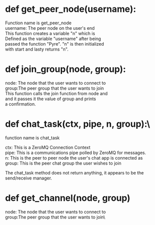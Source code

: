 # def get_peer_node(username):   
Function name is get_peer_node\
username: The peer node on the user's end\
This function creates a variable "n" which is\
Defined as the variable "username" after being\
passed the function "Pyre". "n" is then initialized\
with start and lasty returns "n".

# def join_group(node, group):
node: The node that the user wants to connect to\
group:The peer group that the user wants to join\
This function calls the join function from node and\
and it passes it the value of group and prints\
a confirmation.

# def chat_task(ctx, pipe, n, group):\
function name is chat_task

ctx: This is a ZeroMQ Connection Context\
pipe: This is a communications pipe polled by ZeroMQ for messages.\
n: This is the peer to peer node the user's chat app is connected as\
group: This is the peer chat group the user wishes to join

The chat_task method does not return anything, it appears to be the send/receive manager.

# def get_channel(node, group)
node: The node that the user wants to connect to\
group:The peer group that the user wants to join\
